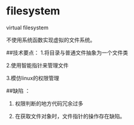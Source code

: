 # filesystem
virtual filesystem

不使用系统函数实现虚拟的文件系统。

##技术要点：
1.将目录与普通文件抽象为一个文件类

2.使用智能指针来管理文件

3.模仿linux的权限管理

##缺陷	：

1. 权限判断的地方代码冗余过多

2. 在获取文件对象时，文件指针的操作存在缺陷。
